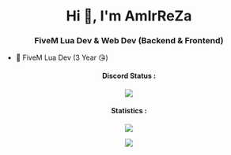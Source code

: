 <h1 align="center">Hi 👋, I'm AmIrReZa</h1>
<h3 align="center">
    FiveM Lua Dev & Web Dev (Backend & Frontend)
</h3>

- 📱 FiveM Lua Dev (3 Year 😘)

[](https://metrics.lecoq.io/Ahmadzare?template=classic&activity=1&languages=1&activity.limit=5&activity.days=300&activity.filter=all&activity.visibility=all&activity.timestamps=false&languages.colors=github&languages.threshold=0%25&config.timezone=Asia%2FTehran&config.twemoji=true)

<h4 align="center">Discord Status :</h4>
<p align="center">
<img align="center" src="https://discord.c99.nl/widget/theme-4/783576714852171797.png" />
</p>
<p align="center">
</p>

<h4 align="center">Statistics :</h4>
<p align="center">
<img align="center" src="https://github-readme-stats.vercel.app/api/top-langs/?username=AmIrReZa386&hide=html,css&layout=compact&theme=synthwave" />
</p>

<p align="center">
<img align="center" src="https://github-readme-stats.vercel.app/api?username=AmIrReZa386&layout=compact&theme=synthwave" />
</p>
